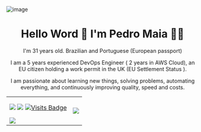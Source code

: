 
![image](https://github.com/brpedromaia/brpedromaia/assets/38046548/76eda3aa-1a5e-4e8d-80a8-67c16d35ab4b)

<h1 align='center'>
  Hello Word 👋 I'm Pedro Maia 👨‍💻
</h1>

<p align='center'>
  I'm 31 years old. Brazilian and Portuguese (European passport)
</p>
<p align='center'>
  I am a 5 years experienced DevOps Engineer ( 2 years in AWS Cloud), an EU citizen holding a work permit in the UK (EU Settlement Status ).
</p>
<p align='center'>
  I am passionate about learning new things, solving problems, automating everything, and continuously improving quality, speed and costs.
</p>


<table>
  <tr>
    <td>
      <div> 
        
[<img src ="https://img.shields.io/badge/portfolio-%23.svg?&style=for-the-badge&logo=&logoColor=white%22">](https://brpedromaia.github.io/)
[<img src="https://img.shields.io/badge/linkedin-%230077B5.svg?&style=for-the-badge&logo=linkedin&logoColor=white" />](https://www.linkedin.com/in/brpedromaia/)
[![Visits Badge](https://badges.pufler.dev/visits/brpedromaia/brpedromaia?style=for-the-badge)](https://github.com/brpedromaia/brpedromaia) 
      </div>
      <img src = "https://github-readme-stats.vercel.app/api?username=brpedromaia&show_icons=true&theme=tokyonight&line_height=27">
    </td>
    <td>
      <img src = "https://github-readme-stats.vercel.app/api/top-langs/?username=brpedromaia&hide=css,java,html&theme=tokyonight">
    </td>
  </tr>
</table>   
  

 
